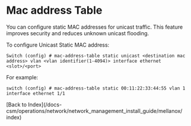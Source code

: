 # Mac address Table 

You can configure static MAC addresses for unicast traffic. This feature improves security and reduces unknown unicast flooding.

To configure Unicast Static MAC address: 

```
Switch (config) # mac-address-table static unicast <destination mac address> vlan <vlan identifier(1-4094)> interface ethernet <slot>/<port>
```

For example: 

```
switch (config) # mac-address-table static 00:11:22:33:44:55 vlan 1 interface ethernet 1/1
```

[Back to Index](/docs-csm/operations/network/network_management_install_guide/mellanox/
index)


